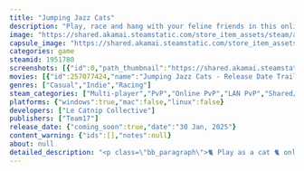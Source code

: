 ```yaml
---
title: "Jumping Jazz Cats"
description: "Play, race and hang with your feline friends in this online platformer party game! Purrfect your pussycat parkour as you sprint, jump, bounce, swing, skid and slide through a collection of collaborative and competitive mini-games set in a grandiose cartoon mansion. Get jumpin', jazz cats!"
image: "https://shared.akamai.steamstatic.com/store_item_assets/steam/apps/1951780/header.jpg?t=1732806451"
capsule_image: "https://shared.akamai.steamstatic.com/store_item_assets/steam/apps/1951780/b88b3c6c2b17c62ad83b57bf72d596429eadd371/capsule_231x87.jpg?t=1732806451"
categories: game
steamid: 1951780
screenshots: [{"id":0,"path_thumbnail":"https://shared.akamai.steamstatic.com/store_item_assets/steam/apps/1951780/ss_475a86f9d4fb5d86efa3def251e73b036354a940.600x338.jpg?t=1732806451","path_full":"https://shared.akamai.steamstatic.com/store_item_assets/steam/apps/1951780/ss_475a86f9d4fb5d86efa3def251e73b036354a940.1920x1080.jpg?t=1732806451"},{"id":1,"path_thumbnail":"https://shared.akamai.steamstatic.com/store_item_assets/steam/apps/1951780/ss_a10350d3a86c70683a4dbda38052380ac063aeab.600x338.jpg?t=1732806451","path_full":"https://shared.akamai.steamstatic.com/store_item_assets/steam/apps/1951780/ss_a10350d3a86c70683a4dbda38052380ac063aeab.1920x1080.jpg?t=1732806451"},{"id":2,"path_thumbnail":"https://shared.akamai.steamstatic.com/store_item_assets/steam/apps/1951780/ss_5b6914bbf11cf40797b60d0d5b06b49c7da585aa.600x338.jpg?t=1732806451","path_full":"https://shared.akamai.steamstatic.com/store_item_assets/steam/apps/1951780/ss_5b6914bbf11cf40797b60d0d5b06b49c7da585aa.1920x1080.jpg?t=1732806451"},{"id":3,"path_thumbnail":"https://shared.akamai.steamstatic.com/store_item_assets/steam/apps/1951780/ss_716ce8c28323fa4cfe348a8c1c427ad4b239ea4d.600x338.jpg?t=1732806451","path_full":"https://shared.akamai.steamstatic.com/store_item_assets/steam/apps/1951780/ss_716ce8c28323fa4cfe348a8c1c427ad4b239ea4d.1920x1080.jpg?t=1732806451"},{"id":4,"path_thumbnail":"https://shared.akamai.steamstatic.com/store_item_assets/steam/apps/1951780/ss_503b11d0cd81e1481ec50e4e19e9e14239cc24bc.600x338.jpg?t=1732806451","path_full":"https://shared.akamai.steamstatic.com/store_item_assets/steam/apps/1951780/ss_503b11d0cd81e1481ec50e4e19e9e14239cc24bc.1920x1080.jpg?t=1732806451"},{"id":5,"path_thumbnail":"https://shared.akamai.steamstatic.com/store_item_assets/steam/apps/1951780/ss_5c94151518d0a64f3f00165e89b1a5a4a5ee50af.600x338.jpg?t=1732806451","path_full":"https://shared.akamai.steamstatic.com/store_item_assets/steam/apps/1951780/ss_5c94151518d0a64f3f00165e89b1a5a4a5ee50af.1920x1080.jpg?t=1732806451"},{"id":6,"path_thumbnail":"https://shared.akamai.steamstatic.com/store_item_assets/steam/apps/1951780/ss_34691a9c8be0fb5ae3e75abc0b9948aba5d4b288.600x338.jpg?t=1732806451","path_full":"https://shared.akamai.steamstatic.com/store_item_assets/steam/apps/1951780/ss_34691a9c8be0fb5ae3e75abc0b9948aba5d4b288.1920x1080.jpg?t=1732806451"}]
movies: [{"id":257077424,"name":"Jumping Jazz Cats - Release Date Trailer","thumbnail":"https://shared.akamai.steamstatic.com/store_item_assets/steam/apps/257077424/c97e72142c98006bc606f9a19a29cabaf65f6cf8/movie_600x337.jpg?t=1732806444","webm":{"480":"http://video.akamai.steamstatic.com/store_trailers/257077424/movie480_vp9.webm?t=1732806444","max":"http://video.akamai.steamstatic.com/store_trailers/257077424/movie_max_vp9.webm?t=1732806444"},"mp4":{"480":"http://video.akamai.steamstatic.com/store_trailers/257077424/movie480.mp4?t=1732806444","max":"http://video.akamai.steamstatic.com/store_trailers/257077424/movie_max.mp4?t=1732806444"},"highlight":true},{"id":257068069,"name":"Jumping Jazz Cats - Coming Soon Trailer","thumbnail":"https://shared.akamai.steamstatic.com/store_item_assets/steam/apps/257068069/94c3f678e2cf462a64afa7579df5609d4be8f2ac/movie_600x337.jpg?t=1730127626","webm":{"480":"http://video.akamai.steamstatic.com/store_trailers/257068069/movie480_vp9.webm?t=1730127626","max":"http://video.akamai.steamstatic.com/store_trailers/257068069/movie_max_vp9.webm?t=1730127626"},"mp4":{"480":"http://video.akamai.steamstatic.com/store_trailers/257068069/movie480.mp4?t=1730127626","max":"http://video.akamai.steamstatic.com/store_trailers/257068069/movie_max.mp4?t=1730127626"},"highlight":true}]
genres: ["Casual","Indie","Racing"]
steam_categories: ["Multi-player","PvP","Online PvP","LAN PvP","Shared/Split Screen PvP","Co-op","Online Co-op","LAN Co-op","Shared/Split Screen Co-op","Shared/Split Screen","Full controller support","Remote Play Together"]
platforms: {"windows":true,"mac":false,"linux":false}
developers: ["Le Catnip Collective"]
publishers: ["Team17"]
release_date: {"coming_soon":true,"date":"30 Jan, 2025"}
content_warning: {"ids":[],"notes":null}
about: null
detailed_description: "<p class=\"bb_paragraph\">🐈 Play as a cat 🐈 online 🐈 with your friends! 🐈</p><h2 class=\"bb_tag\">Welcome to the Ellington Estate!</h2><p class=\"bb_paragraph\"><img class=\"bb_img\" src=\"https://shared.akamai.steamstatic.com/store_item_assets/steam/apps/1951780/extras/JJC_GIF_Welcome-to-Ellington-Estate.gif?t=1732806451\" /></p><p class=\"bb_paragraph\">The fun takes place in the Ellington Estate, a jazzy cartoon mansion. Its spiral staircases, rooms and passageways are filled with devious distractions, a city of furniture, and so much more!</p><h2 class=\"bb_tag\">Pawsome Parkour!</h2><p class=\"bb_paragraph\"><img class=\"bb_img\" src=\"https://shared.akamai.steamstatic.com/store_item_assets/steam/apps/1951780/extras/JJC_GIF_Pawsome-Parkour.gif?t=1732806451\" /></p><p class=\"bb_paragraph\">Grind down handrails, swing from chandeliers , bounce off cushions, perform acrobatic jumps, slide across slippery floors and climb the curtains!</p><h2 class=\"bb_tag\">All cats get the Zoomies!</h2><p class=\"bb_paragraph\"><img class=\"bb_img\" src=\"https://shared.akamai.steamstatic.com/store_item_assets/steam/apps/1951780/extras/JJC_GIF_All-cats-get-the-zoomies.gif?t=1732806451\" /></p><p class=\"bb_paragraph\">While the humans are away, the cats will play! These amical mini-games are played in teams and include rip-roaring races, fat cat collectathons and epic showdowns between shadow cats and mighty lions! To win, your cat pack will need to collaborate and pull off the fanciest pussycat parkour!</p><h2 class=\"bb_tag\">Creative Customisation!</h2><p class=\"bb_paragraph\"><img class=\"bb_img\" src=\"https://shared.akamai.steamstatic.com/store_item_assets/steam/apps/1951780/extras/JJC_GIF_Customisation.gif?t=1732806451\" /></p><p class=\"bb_paragraph\">Choose from a host of playable cats or customize your own! Get creative with your team’s style and unlockable accessories! There’s plenty of time to chill between matches, tweak the cosmetics, and try out new moves!</p><h2 class=\"bb_tag\">One Tail, Many Trials!</h2><p class=\"bb_paragraph\">Jumping Jazz Cats also allows players to jump into the solo experience! You will bounce, dive, grind and swing around the maps collecting medals by besting your time and cross 18 compact challenges based on the multiplayer levels!</p><p class=\"bb_paragraph\">Features:</p><p class=\"bb_paragraph\">🎵 2-9 players online</p><p class=\"bb_paragraph\">🎵 Up to 4 local players can join via split-screen</p><p class=\"bb_paragraph\">🎵 Singleplayer Trials</p><p class=\"bb_paragraph\">🎵 6 levels across the mansion to discover</p><p class=\"bb_paragraph\">🎵 Unlock Collar Tags for buffs across mini-games</p><p class=\"bb_paragraph\">🎵 Customize your cat</p><p class=\"bb_paragraph\">🎵 6 cat-GIF inspired mini-games</p><p class=\"bb_paragraph\">🎵 10 original jazz tracks that influence gameplay during the choruses</p><p class=\"bb_paragraph\">🎵 Mix and match levels, mini-games and songs for immense variety</p><p class=\"bb_paragraph\">🎵 Blend of co-operative and competitive strategies</p>"
---
```


